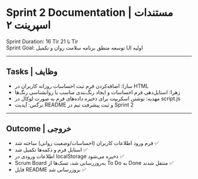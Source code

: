 # Sprint 2 Documentation | مستندات اسپرینت ۲

Sprint Duration: 16 Tir تا 21 Tir  
Sprint Goal: توسعه منطق برنامه سلامت روان و تکمیل UI اولیه

---

## Tasks | وظایف

- سارا: اضافه‌کردن فرم ثبت احساسات روزانه کاربران در HTML
- زهرا: استایل‌دهی فرم احساسات و ایجاد رنگ‌بندی مناسب با روانشناسی رنگ‌ها
- مهدیه: نوشتن اسکریپت برای ذخیره داده‌های فرم به صورت لوکال در script.js
- نرگس: آپدیت README و ثبت پیشرفت تیم در Sprint 2

---

## Outcome | خروجی

- فرم ورود اطلاعات کاربران (احساسات/وضعیت روانی) ساخته شد ✅  
- استایل فرم و دکمه‌ها تکمیل شد ✅  
- اطلاعات ورودی در localStorage ذخیره می‌شود ✅  
- Scrum Board به‌روزرسانی شد، تسک‌ها از To Do به Done منتقل شدند ✅  
- فایل README بروزرسانی شد ✅